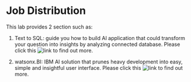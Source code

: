 # Job Distribution

This lab provides 2 section such as:

1. Text to SQL: guide you how to build AI application that could transform your question into insights by analyzing connected database. Please click this ![link](https://github.com/Client-Engineering-Indonesia/Incubation-Agentic-AI-2025-batch-4-29Oct/tree/main/LAB1%20-%20Build%20AI-Based%20Report%20using%20Human%20Natural%20Language/text2sql) to find out more.


2. watsonx.BI: IBM AI solution that prunes heavy development into easy, simple and insightful user interface. Please click this ![link](https://github.com/Client-Engineering-Indonesia/Incubation-Agentic-AI-2025-batch-4-29Oct/tree/main/LAB1%20-%20Build%20AI-Based%20Report%20using%20Human%20Natural%20Language/watsonxBI) to find out more.
